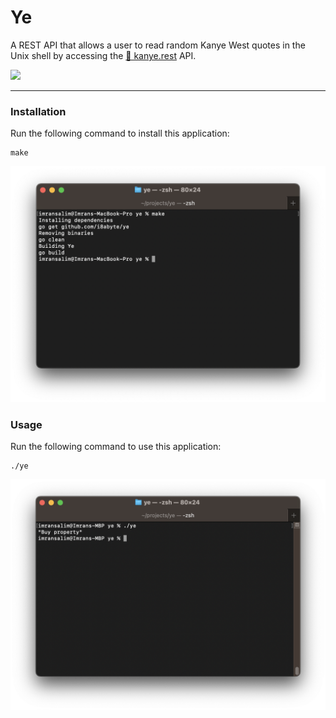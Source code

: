 # Ye

A REST API that allows a user to read random Kanye West quotes in the Unix shell by accessing the [🌊 kanye.rest](https://kanye.rest/) API.

<img src="https://freepngimg.com/thumb/kanye_west/156143-kanye-rapper-west-free-download-png-hq.png" style="width:10em;height:auto;" />

---
### Installation
Run the following command to install this application:
```
make
```
![installation.png](/assets/installation.png)

### Usage
Run the following command to use this application:
```
./ye
```
![usage](/assets/usage.png)

